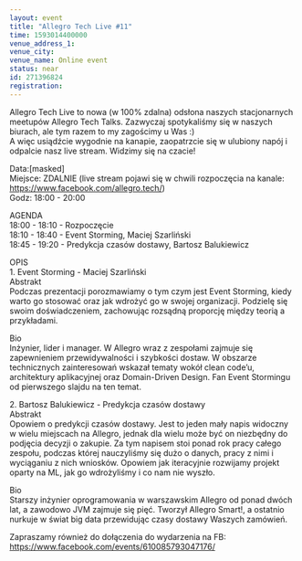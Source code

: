 ```yaml
---
layout: event
title: "Allegro Tech Live #11"
time: 1593014400000
venue_address_1: 
venue_city: 
venue_name: Online event
status: near
id: 271396824
registration: 
---
```


<p>Allegro Tech Live to nowa (w 100% zdalna) odsłona naszych stacjonarnych meetupów Allegro Tech Talks. Zazwyczaj spotykaliśmy się w naszych biurach, ale tym razem to my zagościmy u Was :)<br />A więc usiądźcie wygodnie na kanapie, zaopatrzcie się w ulubiony napój i odpalcie nasz live stream. Widzimy się na czacie!</p>
<p>Data:[masked]<br />Miejsce: ZDALNIE (live stream pojawi się w chwili rozpoczęcia na kanale: <a href="https://www.facebook.com/allegro.tech/" class="linkified">https://www.facebook.com/allegro.tech/</a>)<br />Godz: 18:00 - 20:00</p>
<p>AGENDA<br />18:00 - 18:10 - Rozpoczęcie<br />18:10 - 18:40 - Event Storming, Maciej Szarliński<br />18:45 - 19:20 - Predykcja czasów dostawy, Bartosz Balukiewicz</p>
<p>OPIS<br />1. Event Storming - Maciej Szarliński<br />Abstrakt<br />Podczas prezentacji porozmawiamy o tym czym jest Event Storming, kiedy warto go stosować oraz jak wdrożyć go w swojej organizacji. Podzielę się swoim doświadczeniem, zachowując rozsądną proporcję między teorią a przykładami.</p>
<p>Bio<br />Inżynier, lider i manager. W Allegro wraz z zespołami zajmuje się zapewnieniem przewidywalności i szybkości dostaw. W obszarze technicznych zainteresowań wskazał tematy wokół clean code’u, architektury aplikacyjnej oraz Domain-Driven Design. Fan Event Stormingu od pierwszego slajdu na ten temat.</p>
<p>2. Bartosz Balukiewicz - Predykcja czasów dostawy<br />Abstrakt<br />Opowiem o predykcji czasów dostawy. Jest to jeden mały napis widoczny w wielu miejscach na Allegro, jednak dla wielu może być on niezbędny do podjęcia decyzji o zakupie. Za tym napisem stoi ponad rok pracy całego zespołu, podczas której nauczyliśmy się dużo o danych, pracy z nimi i wyciąganiu z nich wniosków. Opowiem jak iteracyjnie rozwijamy projekt oparty na ML, jak go wdrożyliśmy i co nam nie wyszło.</p>
<p>Bio<br />Starszy inżynier oprogramowania w warszawskim Allegro od ponad dwóch lat, a zawodowo JVM zajmuje się pięć. Tworzył Allegro Smart!, a ostatnio nurkuje w świat big data przewidując czasy dostawy Waszych zamówień.</p>
<p>Zapraszamy również do dołączenia do wydarzenia na FB:<br /><a href="https://www.facebook.com/events/610085793047176/" class="linkified">https://www.facebook.com/events/610085793047176/</a></p>
